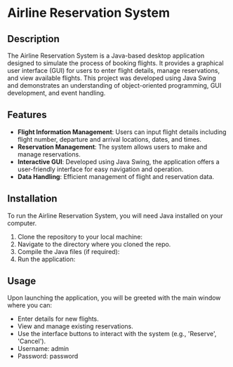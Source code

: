 # Airline Reservation System

## Description
The Airline Reservation System is a Java-based desktop application designed to simulate the process of booking flights. It provides a graphical user interface (GUI) for users to enter flight details, manage reservations, and view available flights. This project was developed using Java Swing and demonstrates an understanding of object-oriented programming, GUI development, and event handling.

## Features
- **Flight Information Management**: Users can input flight details including flight number, departure and arrival locations, dates, and times.
- **Reservation Management**: The system allows users to make and manage reservations.
- **Interactive GUI**: Developed using Java Swing, the application offers a user-friendly interface for easy navigation and operation.
- **Data Handling**: Efficient management of flight and reservation data.

## Installation
To run the Airline Reservation System, you will need Java installed on your computer.

1. Clone the repository to your local machine:
2. Navigate to the directory where you cloned the repo.
3. Compile the Java files (if required):
4. Run the application:


## Usage
Upon launching the application, you will be greeted with the main window where you can:
- Enter details for new flights.
- View and manage existing reservations.
- Use the interface buttons to interact with the system (e.g., 'Reserve', 'Cancel').
- Username: admin
- Password: password

